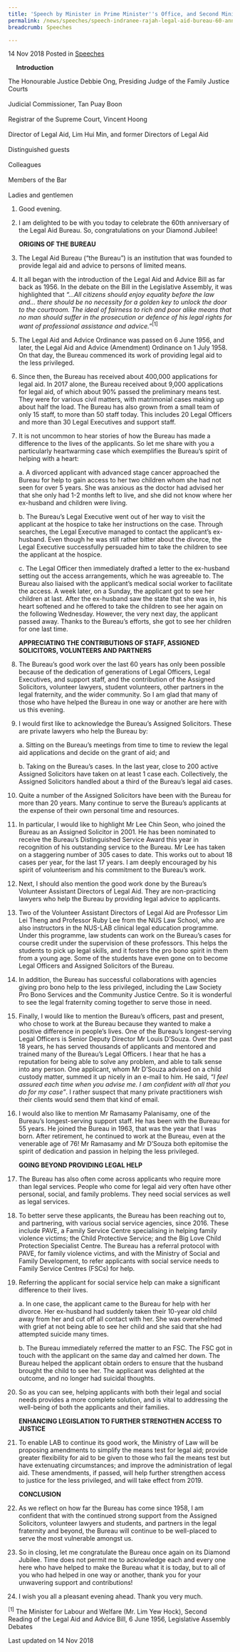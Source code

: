 ```yaml
---
title: 'Speech by Minister in Prime Minister''s Office, and Second Minister for Finance and Education, Ms Indranee Rajah, at the Legal Aid Bureau''s 60th Anniversary Dinner'
permalink: /news/speeches/speech-indranee-rajah-legal-aid-bureau-60-anniversary-dinner
breadcrumb: Speeches

---
```



14 Nov 2018 Posted in [Speeches](/news/speeches)

<p style="margin-left: 18px; font-weight:bold">Introduction</p>


The Honourable Justice Debbie Ong, Presiding Judge of the Family Justice Courts  
<br>
Judicial Commissioner, Tan Puay Boon
<br>  
Registrar of the Supreme Court, Vincent Hoong
<br>  
Director of Legal Aid, Lim Hui Min, and former Directors of Legal Aid
<br>  
Distinguished guests
<br>  
Colleagues
<br>  
Members of the Bar
<br>  
Ladies and gentlemen  

 1. Good evening.
 
 2. I am delighted to be with you today to celebrate the 60th anniversary of the Legal Aid Bureau. So, congratulations on your Diamond Jubilee!

    **ORIGINS OF THE BUREAU**


 3. The Legal Aid Bureau (“the Bureau”) is an institution that was founded to provide legal aid and advice to persons of limited means.

 

 4. It all began with the introduction of the Legal Aid and Advice Bill as far back as 1956.  In the debate on the Bill in the Legislative Assembly, it was highlighted that *“…All citizens should enjoy equality before the law and… there should be no necessity for a golden key to unlock the door to the courtroom. The ideal of fairness to rich and poor alike means that no man should suffer in the prosecution or defence of his legal rights for want of professional assistance and advice.”*<sup>[1]</sup>

 

 5. The Legal Aid and Advice Ordinance was passed on 6 June 1956, and later, the Legal Aid and Advice (Amendment) Ordinance on 1 July 1958.  On that day, the Bureau commenced its work of providing legal aid to the less privileged.

 

 6. Since then, the Bureau has received about 400,000 applications for legal aid.  In 2017 alone, the Bureau received about 9,000 applications for legal aid, of which about 90% passed the preliminary means test.  They were for various civil matters, with matrimonial cases making up about half the load.  The Bureau has also grown from a small team of only 15 staff, to more than 50 staff today. This includes 20 Legal Officers and more than 30 Legal Executives and support staff.


7. It is not uncommon to hear stories of how the Bureau has made a difference to the lives of the applicants.  So let me share with you a particularly heartwarming case which exemplifies the Bureau’s spirit of helping with a heart:
   
   a. A divorced applicant with advanced stage cancer approached the Bureau for help to gain access to her two children whom she had not seen for over 5 years.  She was anxious as the doctor had advised her that she only had 1-2 months left to live, and she did not know where her ex-husband and children were living.
   
   b. The Bureau’s Legal Executive went out of her way to visit the applicant at the hospice to take her instructions on the case.  Through searches, the Legal Executive managed to contact the applicant’s ex-husband.  Even though he was still rather bitter about the divorce, the Legal Executive successfully persuaded him to take the children to see the applicant at the hospice.
   
   c. The Legal Officer then immediately drafted a letter to the ex-husband setting out the access arrangements, which he was agreeable to.  The Bureau also liaised with the applicant’s medical social worker to facilitate the access.  A week later, on a Sunday, the applicant got to see her children at last.  After the ex-husband saw the state that she was in, his heart softened and he offered to take the children to see her again on the following Wednesday.  However, the very next day, the applicant passed away.  Thanks to the Bureau’s efforts, she got to see her children for one last time.
   
   **APPRECIATING THE CONTRIBUTIONS OF STAFF, ASSIGNED SOLICITORS, VOLUNTEERS AND PARTNERS**


 8. The Bureau’s good work over the last 60 years has only been possible because of the dedication of generations of Legal Officers, Legal Executives, and support staff, and the contribution of the Assigned Solicitors, volunteer lawyers, student volunteers, other partners in the legal fraternity, and the wider community. So I am glad that many of those who have helped the Bureau in one way or another are here with us this evening.

 9. I would first like to acknowledge the Bureau’s Assigned Solicitors. These are private lawyers who help the Bureau by:
    
    a. Sitting on the Bureau’s meetings from time to time to review the legal aid applications and decide on the grant of aid; and
    
    b.  Taking on the Bureau’s cases.  In the last year, close to 200 active Assigned Solicitors have taken on at least 1 case each. Collectively, the Assigned Solicitors handled about a third of the Bureau’s legal aid cases.
   
 


10. Quite a number of the Assigned Solicitors have been with the Bureau for more than 20 years.  Many continue to serve the Bureau’s applicants at the expense of their own personal time and resources.

 

11. In particular, I would like to highlight Mr Lee Chin Seon, who joined the Bureau as an Assigned Solicitor in 2001.  He has been nominated to receive the Bureau’s Distinguished Service Award this year in recognition of his outstanding service to the Bureau.  Mr Lee has taken on a staggering number of 305 cases to date. This works out to about 18 cases per year, for the last 17 years.  I am deeply encouraged by his spirit of volunteerism and his commitment to the Bureau’s work.

 

12. Next, I should also mention the good work done by the Bureau’s Volunteer Assistant Directors of Legal Aid.  They are non-practicing lawyers who help the Bureau by providing legal advice to applicants.

 

13. Two of the Volunteer Assistant Directors of Legal Aid are Professor Lim Lei Theng and Professor Ruby Lee from the NUS Law School, who are also instructors in the NUS-LAB clinical legal education programme. Under this programme, law students can work on the Bureau’s cases for course credit under the supervision of these professors.  This helps the students to pick up legal skills, and it fosters the pro bono spirit in them from a young age.  Some of the students have even gone on to become Legal Officers and Assigned Solicitors of the Bureau.

 

14. In addition, the Bureau has successful collaborations with agencies giving pro bono help to the less privileged, including the Law Society Pro Bono Services and the Community Justice Centre.  So it is wonderful to see the legal fraternity coming together to serve those in need.

 

15. Finally, I would like to mention the Bureau’s officers, past and present, who chose to work at the Bureau because they wanted to make a positive difference in people’s lives.  One of the Bureau’s longest-serving Legal Officers is Senior Deputy Director Mr Louis D’Souza.  Over the past 18 years, he has served thousands of applicants and mentored and trained many of the Bureau’s Legal Officers.  I hear that he has a reputation for being able to solve any problem, and able to talk sense into any person.  One applicant, whom Mr D’Souza advised on a child custody matter, summed it up nicely in an e-mail to him. He said,  *“I feel assured each time when you advise me.  I am confident with all that you do for my case”*. I rather suspect that many private practitioners wish their clients would send them that kind of email.

 

16. I would also like to mention Mr Ramasamy Palanisamy, one of the Bureau’s longest-serving support staff. He has been with the Bureau for 55 years.  He joined the Bureau in 1963, that was the year that I was born.  After retirement, he continued to work at the Bureau, even at the venerable age of 76!  Mr Ramasamy and Mr D’Souza both epitomise the spirit of dedication and passion in helping the less privileged. 
    
    **GOING BEYOND PROVIDING LEGAL HELP**


17. The Bureau has also often come across applicants who require more than legal services.  People who come for legal aid very often have other personal, social, and family problems.  They need social services as well as legal services.

 

18. To better serve these applicants, the Bureau has been reaching out to, and partnering, with various social service agencies, since 2016.  These include PAVE, a Family Service Centre specialising in helping family violence victims; the Child Protective Service; and the Big Love Child Protection Specialist Centre.  The Bureau has a referral protocol with PAVE, for family violence victims, and with the Ministry of Social and Family Development, to refer applicants with social service needs to Family Service Centres (FSCs) for help.

19. Referring the applicant for social service help can make a significant difference to their lives.

    a. In one case, the applicant came to the Bureau for help with her divorce.  Her ex-husband had suddenly taken their 10-year old child away from her and cut off all contact with her.  She was overwhelmed with grief at not being able to see her child and she said that she had attempted suicide many times.

    b. The Bureau immediately referred the matter to an FSC.  The FSC got in touch with the applicant on the same day and calmed her down.  The Bureau helped the applicant obtain orders to ensure that the husband brought the child to see her.  The applicant was delighted at the outcome, and no longer had suicidal thoughts.



20. So as you can see, helping applicants with both their legal and social needs provides a more complete solution, and is vital to addressing the well-being of both the applicants and their families.

    **ENHANCING LEGISLATION TO FURTHER STRENGTHEN ACCESS TO JUSTICE**


21. To enable LAB to continue its good work, the Ministry of Law will be proposing amendments to simplify the means test for legal aid; provide greater flexibility for aid to be given to those who fail the means test but have extenuating circumstances; and improve the administration of legal aid. These amendments, if  passed, will help further strengthen access to justice for the less privileged, and will take effect from 2019.  

    **CONCLUSION**


22. As we reflect on how far the Bureau has come since 1958, I am confident that with the continued strong support from the Assigned Solicitors, volunteer lawyers and students, and partners in the legal fraternity and beyond, the Bureau will continue to be well-placed to serve the most vulnerable amongst us.

 

23. So in closing, let me  congratulate the Bureau once again on its Diamond Jubilee. Time does not permit me to acknowledge each and every one here who have helped to make the Bureau what it is today, but to all of you who had helped in one way or another, thank you for your unwavering support and contributions!

 

24. I wish you all a pleasant evening ahead. Thank you very much.


<sup>[1]</sup> The Minister for Labour and Welfare (Mr. Lim Yew Hock), Second Reading of the Legal Aid and Advice Bill, 6 June 1956, Legislative Assembly Debates

<p class="right-side-updated">Last updated on 14 Nov 2018</p>
